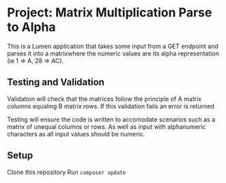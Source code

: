 # Project: Matrix Multiplication Parse to Alpha

This is a Lumen application that takes some input from a GET endpoint and parses it into a matrixwhere the numeric values are its alpha representation (ie 1 => A, 28 => AC). 

## Testing and Validation

Validation will check that the matrices follow the principle of A matrix columns equaling B matrix rows. If this validation fails an error is returned

Testing will ensure the code is written to accomodate scenarios such as a matrix of unequal columns or rows. As well as input with alphanumeric characters as all input values should be numeric.

## Setup

Clone this repository
Run `composer update`


